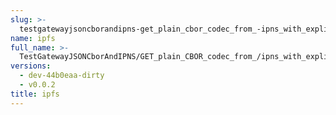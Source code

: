 ```yaml
---
slug: >-
  testgatewayjsoncborandipns-get_plain_cbor_codec_from_-ipns_with_explicit_format_returns_the_same_payload_as_-ipfs
name: ipfs
full_name: >-
  TestGatewayJSONCborAndIPNS/GET_plain_CBOR_codec_from_/ipns_with_explicit_format_returns_the_same_payload_as_/ipfs
versions:
  - dev-44b0eaa-dirty
  - v0.0.2
title: ipfs
---
```


